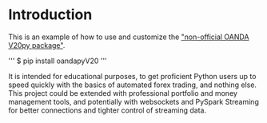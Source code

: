 # Introduction

This is an example of how to use and customize the ["non-official OANDA V20py package"](https://github.com/hootnot/oanda-api-v20). 

'''
$ pip install oandapyV20
'''

It is intended for educational purposes, to get proficient Python users up to speed quickly with the basics of automated forex trading, and nothing else. This project could be extended with professional portfolio and money management tools, and potentially with websockets and PySpark Streaming for better connections and tighter control of streaming data.

